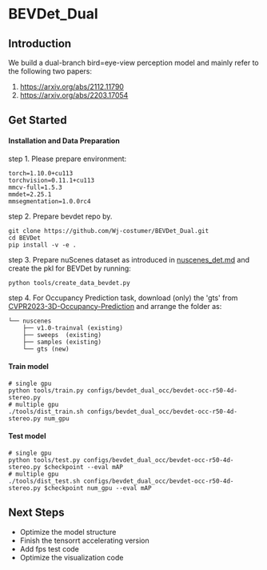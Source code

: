 # BEVDet_Dual

## Introduction
We build a dual-branch bird=eye-view perception model and mainly refer to the following two papers:
1.  https://arxiv.org/abs/2112.11790
2.  https://arxiv.org/abs/2203.17054


## Get Started

#### Installation and Data Preparation

step 1. Please prepare environment:
```
torch=1.10.0+cu113
torchvision=0.11.1+cu113
mmcv-full=1.5.3
mmdet=2.25.1
mmsegmentation=1.0.0rc4
```

step 2. Prepare bevdet repo by.
```shell script
git clone https://github.com/Wj-costumer/BEVDet_Dual.git
cd BEVDet
pip install -v -e .
```

step 3. Prepare nuScenes dataset as introduced in [nuscenes_det.md](docs/en/datasets/nuscenes_det.md) and create the pkl for BEVDet by running:
```shell
python tools/create_data_bevdet.py
```
step 4. For Occupancy Prediction task, download (only) the 'gts' from [CVPR2023-3D-Occupancy-Prediction](https://github.com/CVPR2023-3D-Occupancy-Prediction/CVPR2023-3D-Occupancy-Prediction) and arrange the folder as:
```shell script
└── nuscenes
    ├── v1.0-trainval (existing)
    ├── sweeps  (existing)
    ├── samples (existing)
    └── gts (new)
```

#### Train model
```shell
# single gpu
python tools/train.py configs/bevdet_dual_occ/bevdet-occ-r50-4d-stereo.py
# multiple gpu
./tools/dist_train.sh configs/bevdet_dual_occ/bevdet-occ-r50-4d-stereo.py num_gpu
```

#### Test model
```shell
# single gpu
python tools/test.py configs/bevdet_dual_occ/bevdet-occ-r50-4d-stereo.py $checkpoint --eval mAP
# multiple gpu
./tools/dist_test.sh configs/bevdet_dual_occ/bevdet-occ-r50-4d-stereo.py $checkpoint num_gpu --eval mAP
```

## Next Steps
- Optimize the model structure
- Finish the tensorrt accelerating version
- Add fps test code
- Optimize the visualization code
